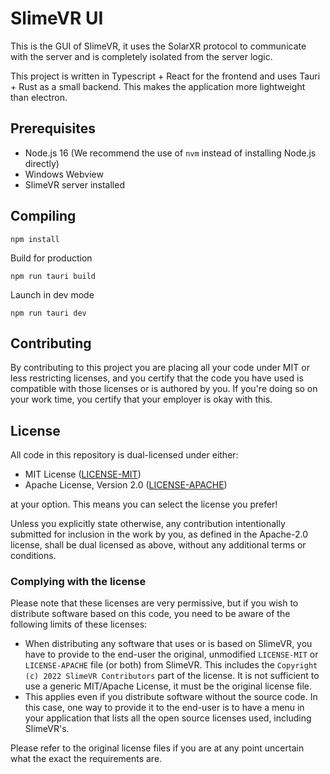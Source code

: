 # SlimeVR UI


This is the GUI of SlimeVR, it uses the SolarXR protocol to communicate with the server and is completely isolated from the server logic.

This project is written in Typescript + React for the frontend and uses Tauri + Rust as a small backend. This makes the application more lightweight than electron.

## Prerequisites

- Node.js 16 (We recommend the use of `nvm` instead of installing Node.js directly)
- Windows Webview
- SlimeVR server installed

## Compiling

```
npm install
```
 Build for production
```
npm run tauri build
```
Launch in dev mode
```
npm run tauri dev
```

## Contributing
By contributing to this project you are placing all your code under MIT or less restricting licenses, and you certify that the code you have used is compatible with those licenses or is authored by you. If you're doing so on your work time, you certify that your employer is okay with this.

## License
All code in this repository is dual-licensed under either:

- MIT License ([LICENSE-MIT](docs/LICENSE-MIT))
- Apache License, Version 2.0 ([LICENSE-APACHE](docs/LICENSE-APACHE))

at your option. This means you can select the license you prefer!

Unless you explicitly state otherwise, any contribution intentionally submitted for inclusion in the work by you, as defined in the Apache-2.0 license, shall be dual licensed as above, without any additional terms or conditions.

### Complying with the license
Please note that these licenses are very permissive, but if you wish to distribute software based on this code, you need to be aware of the following limits of these licenses:
* When distributing any software that uses or is based on SlimeVR, you have to provide to the end-user the original, unmodified `LICENSE-MIT` or `LICENSE-APACHE` file (or both) from SlimeVR. This includes the `Copyright (c) 2022 SlimeVR Contributors` part of the license. It is not sufficient to use a generic MIT/Apache License, it must be the original license file.
* This applies even if you distribute software without the source code. In this case, one way to provide it to the end-user is to have a menu in your application that lists all the open source licenses used, including SlimeVR's.

Please refer to the original license files if you are at any point uncertain what the exact the requirements are.